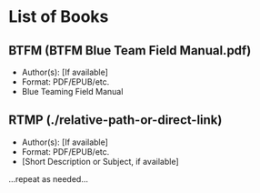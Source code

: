 # List of Books

## BTFM (BTFM Blue Team Field Manual.pdf)
- Author(s): [If available]
- Format: PDF/EPUB/etc.
- Blue Teaming Field Manual

## RTMP (./relative-path-or-direct-link)
- Author(s): [If available]
- Format: PDF/EPUB/etc.
- [Short Description or Subject, if available]

...repeat as needed...


